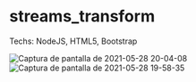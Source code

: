# streams_transform
Techs: NodeJS, HTML5, Bootstrap

![Captura de pantalla de 2021-05-28 20-04-08](https://user-images.githubusercontent.com/53159393/120049294-e4b3a700-bfef-11eb-9332-8b09420fe4e0.png)
![Captura de pantalla de 2021-05-28 19-58-35](https://user-images.githubusercontent.com/53159393/120049041-2d1e9500-bfef-11eb-9bc4-a91619688d9d.png)
